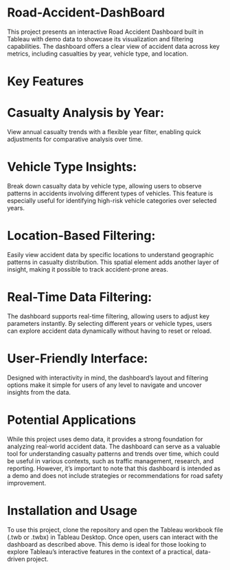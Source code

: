 # Road-Accident-DashBoard
This project presents an interactive Road Accident Dashboard built in Tableau with demo data to showcase its visualization and filtering capabilities. The dashboard offers a clear view of accident data across key metrics, including casualties by year, vehicle type, and location.
# Key Features
# Casualty Analysis by Year: 
View annual casualty trends with a flexible year filter, enabling quick adjustments for comparative analysis over time.
# Vehicle Type Insights:
Break down casualty data by vehicle type, allowing users to observe patterns in accidents involving different types of vehicles. This feature is especially useful for identifying high-risk vehicle categories over selected years.
# Location-Based Filtering:
Easily view accident data by specific locations to understand geographic patterns in casualty distribution. This spatial element adds another layer of insight, making it possible to track accident-prone areas.
# Real-Time Data Filtering:
The dashboard supports real-time filtering, allowing users to adjust key parameters instantly. By selecting different years or vehicle types, users can explore accident data dynamically without having to reset or reload.
# User-Friendly Interface:
Designed with interactivity in mind, the dashboard’s layout and filtering options make it simple for users of any level to navigate and uncover insights from the data.
# Potential Applications
While this project uses demo data, it provides a strong foundation for analyzing real-world accident data. The dashboard can serve as a valuable tool for understanding casualty patterns and trends over time, which could be useful in various contexts, such as traffic management, research, and reporting. However, it’s important to note that this dashboard is intended as a demo and does not include strategies or recommendations for road safety improvement.

# Installation and Usage
To use this project, clone the repository and open the Tableau workbook file (.twb or .twbx) in Tableau Desktop. Once open, users can interact with the dashboard as described above. This demo is ideal for those looking to explore Tableau’s interactive features in the context of a practical, data-driven project.
